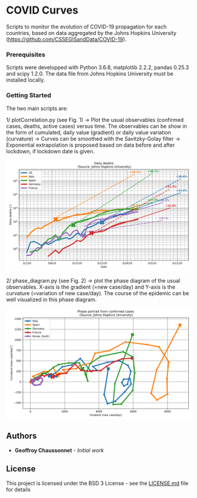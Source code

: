 
# COVID Curves

Scripts to monitor the evolution of COVID-19 propagation for each countries, based on data aggregated by the Johns Hopkins University (https://github.com/CSSEGISandData/COVID-19).

### Prerequisites
Scripts were developped with Python 3.6.8, matplotlib 2.2.2, pandas 0.25.3 and scipy 1.2.0.
The data file from Johns Hopkins University must be installed locally.

### Getting Started
The two main scripts are:

1/ plotCorrelation.py (see Fig. 1)
-> Plot the usual observables (confirmed cases, deaths, active cases) versus time. The observables can be show in the form of cumulated, daily value (gradient) or daily value variation (curvature)
-> Curves can be smoothed with the Savitzky-Golay filter
-> Exponential extrapolation is proposed based on data before and after lockdown, if lockdown date is given.


![Fig. 1: Example of curve produced by plotCorrelation.py](20200402_evolCovid19_Daily_deaths_for_countries.png)

2/ phase_diagram.py (see Fig. 2)
-> plot the phase diagram of the usual observables. X-axis is the gradient (=new case/day) and Y-axis is the curvature (=variation of new case/day). The course of the epidemic can be well visualized in this phase diagram.

![Fig. 2: Example of curve produced by phase_diagram.py](20200402_phase_diagram_Covid19_Phase_portrait_from_confirmed_cases_for_countries.png)

## Authors

* **Geoffroy Chaussonnet** - *Initial work* 

## License

This project is licensed under the BSD 3 License - see the [LICENSE.md](LICENSE.md) file for details

